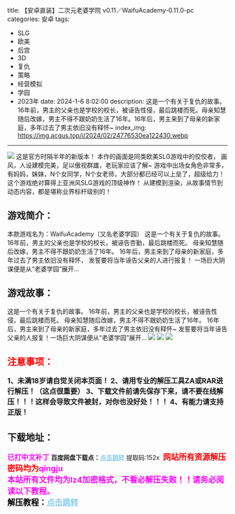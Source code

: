 title: 【安卓直装】二次元老婆学院 v0.11／WaifuAcademy-0.11.0-pc
categories: 安卓
tags:
- SLG
- 欧美
- 后宫
- 3D
- 复仇
- 策略
- 经营模拟
- 学园
- 2023年
date: 2024-1-6 8:02:00
description: 这是一个有关于复仇的故事。16年前，男主的父亲也是学校的校长，被诬告性侵，最后跳楼而死。母亲知慧随后改嫁，男主不得不跟奶奶生活了16年。16年后，男主来到了母亲的新家庭，多年过去了男主依旧没有释怀~
index_img: https://img.acgus.top/i/2024/02/24776530ea122430.webp
---
![](https://img.acgus.top/i/2024/02/24776530ea122430.webp)
这是官方时隔半年的新版本！
本作的画面是同类欧美SLG游戏中的佼佼者，
画风，人设建模完美，足以傲视群雄，老玩家应该了解~
游戏中出场女角色非常多，有妈妈，妹妹，N个女同学，N个女老师，大部分都已经可以上垒了，超级给力！
这个游戏绝对算得上亚洲风SLG游戏的顶级神作！
从建模到渲染，从故事情节到动态内容，都是堪称业界标杆级别的！

## 游戏简介：
本款游戏名为：WaifuAcademy（又名老婆学园）
这是一个有关于复仇的故事。
16年前，男主的父亲也是学校的校长，被诬告杏勤，最后跳楼而死。
母亲知慧随后改嫁，男主不得不跟奶奶生活了16年。
16年后，男主来到了母亲的新家庭，多年过去了男主依旧没有释怀，
发誓要将当年诬告父亲的人进行报复！
一场巨大阴谋便是从“老婆学园”展开…

## 游戏故事：
这是一个有关于复仇的故事。
16年前，男主的父亲也是学校的校长，被诬告性侵，最后跳楼而死。
母亲知慧随后改嫁，男主不得不跟奶奶生活了16年。
16年后，男主来到了母亲的新家庭，多年过去了男主依旧没有释怀~
发誓要将当年诬告父亲的人报复！一场巨大阴谋便从“老婆学园”展开…
![](https://img.acgus.top/i/2024/02/6708a3430f122443.webp)
![](https://img.acgus.top/i/2024/02/d5c83679d3122438.webp)
![](https://img.acgus.top/i/2024/02/b422e73388122434.webp)






## <font color=#FF0000 >注意事项：</font>
<font size=3><b>1、未满18岁请自觉关闭本页面！
2、请用专业的解压工具ZA或RAR进行解压！（这点很重要）
3、下载文件前请先保存下来，请不要在线解压！！！这样会导致文件被封，对你也没好处！！！
4、有能力请支持正版！</b></font>

## 下载地址：
<font color=#FF00FF size=3><b>已打中文补丁</b></font>
<b>百度网盘下载点：</b><a href="https://pan.baidu.com/s/1IZ5DEaBzgbkrodisPTbJgQ?pwd=152x" style="color: #87CEEB;"><b>点击跳转</b></a> 提取码:152x
<a style="padding: 0" href="https://post.qingju.org/AD/"><img style="max-width:100%" src="https://img.acgus.top/i/2024/07/478f689b8021d8d499ab43d21acf137a.gif" alt=""></a>
<b><font color=#FF0000 size=4>网站所有资源解压密码均为</b></font><b><font color=#FF00FF size=4>qingju</font><font color=#FF0000 ></font></b><br><b><font color=#FF00FF size=4>本站所有文件均为lz4加密格式，不看必解压失败！！请务必阅读以下教程。</b></font><br><b><font color=#000 size=4>解压教程：</b><a href="https://post.qingju.org/tutorial/000/" style="color: #87CEEB;"><b>点击跳转</b></a>